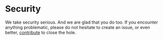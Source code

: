 # Security

We take security serious.  And we are glad that you do too.  If you encounter anything problematic, please do not hesitate to create an issue, or even better, [contribute](./CONTRIBUTING.md) to close the hole.
